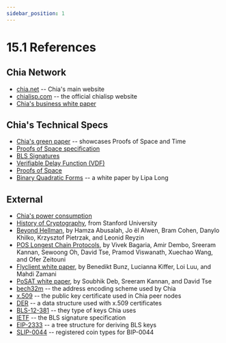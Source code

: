 ```yaml
---
sidebar_position: 1
---
```


# 15.1 References

## Chia Network

* [chia.net](https://www.chia.net/) -- Chia's main website
* [chialisp.com](https://chialisp.com) -- the official chialisp website
* [Chia's business white paper](https://www.chia.net/whitepaper "Chia's business white paper")

## Chia's Technical Specs

* [Chia's green paper](https://www.chia.net/assets/ChiaGreenPaper.pdf "Chia's Green Paper") -- showcases Proofs of Space and Time
* [Proofs of Space specification](https://www.chia.net/assets/Chia_Proof_of_Space_Construction_v1.1.pdf)
* [BLS Signatures](https://github.com/Chia-Network/bls-signatures "Chia's BLS Signatures on GitHub")
* [Verifiable Delay Function (VDF)](https://github.com/Chia-Network/chiavdf "Chia's VDF on GitHub")
* [Proofs of Space](https://github.com/Chia-Network/chiapos "Chia's Proof of Space repository on GitHub")
* [Binary Quadratic Forms](https://github.com/Chia-Network/vdf-competition/blob/main/classgroups.pdf "Binary quadratic forms white paper, by Lipa Long") -- a white paper by Lipa Long


## External

* [Chia's power consumption](https://chiapower.org "Chia's energy consumption statistics")
* [History of Cryptography](https://cs.stanford.edu/people/eroberts/courses/soco/projects/public-key-cryptography/history.html#:~:text=The%20idea%20of%20public%20key,known%20as%20the%20knapsack%20problem), from Stanford University
* [Beyond Hellman](https://eprint.iacr.org/2017/893.pdf "Beyond Hellman's Time-Memory Trade Offs with Applications to Proofs of Space"), by Hamza Abusalah, Jo ̈el Alwen, Bram Cohen, Danylo Khilko, Krzysztof Pietrzak, and Leonid Reyzin
* [POS Longest Chain Protocols](http://tselab.stanford.edu/downloads/PoS_LC_SBC2020.pdf), by Vivek Bagaria, Amir Dembo, Sreeram Kannan, Sewoong Oh, David Tse, Pramod Viswanath, Xuechao Wang, and Ofer Zeitouni
* [Flyclient white paper](https://eprint.iacr.org/2019/226.pdf), by Benedikt Bunz, Lucianna Kiffer, Loi Luu, and Mahdi Zamani
* [PoSAT white paper](https://arxiv.org/abs/2010.08154), by Soubhik Deb, Sreeram Kannan, and David Tse
* [bech32m](https://github.com/bitcoin/bips/blob/master/bip-0350.mediawiki) -- the address encoding scheme used by Chia
* [x.509](https://en.wikipedia.org/wiki/X.509) -- the public key certificate used in Chia peer nodes
* [DER](https://wiki.openssl.org/index.php/DER) -- a data structure used with x.509 certificates
* [BLS-12-381](https://github.com/zkcrypto/bls12_381) -- they type of keys Chia uses
* [IETF](https://datatracker.ietf.org/doc/draft-irtf-cfrg-bls-signature/) -- the BLS signature specification
* [EIP-2333](https://eips.ethereum.org/EIPS/eip-2333) -- a tree structure for deriving BLS keys
* [SLIP-0044](https://github.com/satoshilabs/slips/blob/master/slip-0044.md) -- registered coin types for BIP-0044